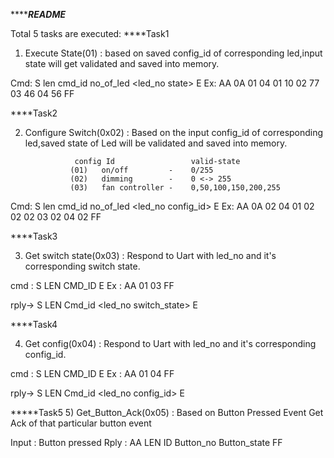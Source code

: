 ***************************README***********************

Total 5 tasks are executed:
****Task1

1) Execute State(01) : based on saved config_id of corresponding led,input state 
		       will get validated and saved into memory.
		

Cmd:	S	len	cmd_id	  no_of_led	<led_no  state> 	E
Ex: 	AA 0A 01 04 01 10 02 77 03 46 04 56 FF

****Task2

2) Configure Switch(0x02) : Based on the input config_id of corresponding led,saved state of Led will 
			  be validated and saved into memory.

		          config Id		    	    valid-state
			     (01) 	on/off         -  	0/255
			     (02) 	dimming        - 	0 <-> 255
			     (03) 	fan controller -  	0,50,100,150,200,255
			  

Cmd:	S	len	cmd_id	   no_of_led	<led_no    config_id>	E
Ex: 	AA 0A 02 04 01 02 02 02 03 02 04 02 FF

****Task3

3) Get switch state(0x03) : Respond to Uart with led_no and it's corresponding switch state.

cmd : S	LEN	CMD_ID	E
Ex  : AA 01 03 FF

rply-> S   LEN	 Cmd_id	 <led_no    switch_state>	E

****Task4

4) Get config(0x04) : Respond to Uart with led_no and it's corresponding config_id.

cmd : S		LEN	CMD_ID	     E
Ex  : AA 01 04 FF

rply-> S   LEN	 Cmd_id	 <led_no config_id>	E 	


*****Task5
5) Get_Button_Ack(0x05) : Based on Button Pressed Event Get Ack of that particular button event

Input : Button pressed
Rply  : AA 	LEN ID 		Button_no 	Button_state 		FF
